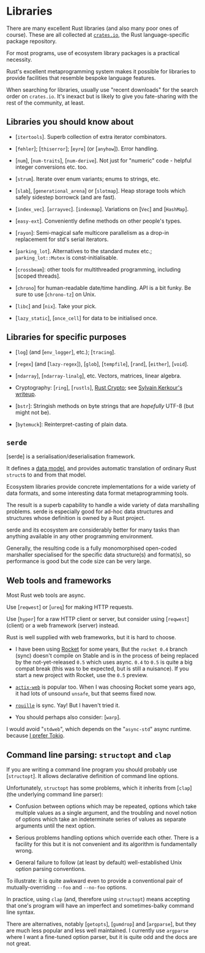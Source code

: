 Libraries
=========

[comment]: # ( Copyright 2021 Ian Jackson and contributors  )
[comment]: # ( SPDX-License-Identifier: MIT                 )
[comment]: # ( There is NO WARRANTY.                        )

There are many excellent Rust libraries
(and also many poor ones of course).
These are all collected at [`crates.io`](https://crates.io/),
the Rust language-specific package repository.

For most programs,
use of ecosystem library packages is a practical necessity.

Rust's excellent metaprogramming system
makes it possible for libraries to provide facilities
that resemble bespoke language features.

When searching for libraries,
usually use "recent downloads" for the search order on `crates.io`.
It's inexact but is likely to give you fate-sharing
with the rest of the community, at least.


Libraries you should know about
-------------------------------

 * [`itertools`].
   Superb collection of extra iterator combinators.

 * [`fehler`]; [`thiserror`]; [`eyre`] (or [`anyhow`]).  Error handling.

 * [`num`],
   [`num-traits`],
   [`num-derive`].
   Not just for "numeric" code - helpful integer conversions etc. too.

 * [`strum`].  Iterate over enum variants; enums to strings, etc.

 * [`slab`], [`generational_arena`] or [`slotmap`].
   Heap storage tools which safely sidestep borrowck (and are fast).

 * [`index_vec`].  [`arrayvec`]. [`indexmap`].
   Variations on [`Vec`] and [`HashMap`].

 * [`easy-ext`].  Conveniently define methods on other people's types.

 * [`rayon`]\: Semi-magical safe multicore parallelism
   as a drop-in replacement for std's serial iterators.

 * [`parking_lot`].  Alternatives to the standard mutex etc.;
   `parking_lot::Mutex` is const-initialisable.

 * [`crossbeam`]\: other tools for multithreaded programming,
   including [scoped threads].

 * [`chrono`] for human-readable date/time handling.
   API is a bit funky.  Be sure to use [`chrono-tz`] on Unix.

 * [`libc`] and [`nix`].  Take your pick.

 * [`lazy_static`], [`once_cell`]
   for data to be initialised once.

Libraries for specific purposes
-------------------------------

 * [`log`] (and [`env_logger`], etc.); [`tracing`].

 * [`regex`] (and [`lazy-regex`]), [`glob`], 
   [`tempfile`], [`rand`], [`either`], [`void`].

 * [`ndarray`], [`ndarray-linalg`], etc.
   Vectors, matrices, linear algebra.

 * Cryptography: [`ring`], [`rustls`],
   [Rust Crypto](https://github.com/RustCrypto);
   see [Sylvain Kerkour's writeup](https://kerkour.com/blog/rust-cryptography-ecosystem/).

 * [`bstr`]: Stringish methods on byte strings
   that are *hopefully* UTF-8 (but might not be).

 * [`bytemuck`]: Reinterpret-casting of plain data.


`serde`
---------

[serde]
is a serialisation/deserialisation framework.

It defines a [data model](https://serde.rs/data-model.html),
and provides automatic translation of ordinary Rust `struct`s
to and from that model.

Ecosystem libraries provide concrete implementations
for a wide variety of data formats,
and some interesting data format metaprogramming tools.

The result is a superb capability to handle
a wide variety of data marshalling problems.
serde is especially good for ad-hoc data structures and
structures whose definition is owned by a Rust project.

serde and its ecosystem are considerably better for many tasks than
anything available in any other programming environment.

Generally, the resulting code
is a fully monomorphised open-coded marshaller
specialised for the specific data structure(s) and format(s),
so performance is good but the code size can be very large.


Web tools and frameworks
------------------------

Most Rust web tools are async.

Use [`reqwest`] or [`ureq`] for making HTTP requests.

Use [`hyper`] for a raw HTTP client or server,
but consider using [`reqwest`] (client)
or a web framework (server) instead.

Rust is well supplied with web frameworks,
but it is hard to choose.

 * I have been using [Rocket](https://rocket.rs/) for some years,
   But the `rocket 0.4` branch (sync) doesn't compile on Stable
   and is in the process of being replaced by the not-yet-released
   `0.5` which uses async.
   `0.4` to `0.5` is quite a big compat break
   (this was to be expected, but is still a nuisance).
   If you start a new project with Rocket, use the `0.5` preview.

 * [`actix-web`](https://actix.rs/) is popular too.
   When I was choosing Rocket some years ago,
   it had lots of unsound `unsafe`, but that seems fixed now.

 * [`rouille`](https://crates.io/crates/rouille) is sync.
   Yay!  But I haven't tried it.

 * You should perhaps also consider: [`warp`].

I would avoid "`stdweb`",
which depends on the "`async-std`" async runtime.
because [I prefer Tokio](async.md#practicalities).


Command line parsing: `structopt` and `clap`
------------------------------------------------

If you are writing a command line program
you should probably use [`structopt`].
It allows declarative definition of command line options.

Unfortunately,
`structopt` has some problems,
which it inherits from [`clap`] (the underlying command line parser):

 * Confusion between options which may be repeated,
   options which take multiple values as a single argument,
   and the troubling and novel notion of
   options which take an indeterminate series of values
   as separate arguments until the next option.

 * Serious problems handling options which override each other.
   There is a facility for this but it is not convenient and
   its algorithm is fundamentally wrong.

 * General failure to follow (at least by default) well-established
   Unix option parsing conventions.

To illustrate:
it is quite awkward even to provide a conventional pair of
mutually-overriding `--foo` and `--no-foo` options.

In practice, using `clap` (and, therefore using `structopt`)
means accepting that one's program will have
an imperfect and sometimes-balky command line syntax.

There are alternatives,
notably [`getopts`], [`gumdrop`] and [`argparse`],
but they are much less popular and less well maintained.
I currently use `argparse` where I want a fine-tuned option parser,
but it is quite odd and the docs are not great.
